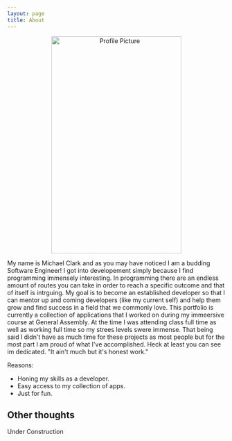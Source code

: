```yaml
---
layout: page
title: About
---
```

<p align="center">
  <img src="https://user-images.githubusercontent.com/77692169/117131563-96ecab80-ad6f-11eb-845c-92ea18c1e333.jpg" alt="Profile Picture" width="300" height="500" />
</p>
My name is Michael Clark and as you may have noticed I am a budding Software Engineer!  
I got into developement simply because I find programming immensely interesting.  In programming there are an endless amount of routes you can take in order to reach a specific outcome and that of itself is intrguing.
My goal is to become an established developer so that I can mentor up and coming developers (like my current self) and help them grow and find success in a field that we commonly love.
    This portfolio is currently a collection of applications that I worked on during my immeersive course at General Assembly. At the time I was attending class full time as well as working full time so my strees levels swere immense.  
That being said I didn't have as much time for these projects as most people but for the most part I am proud of what I've accomplished.  Heck at least you can see im dedicated.
"It ain't much but it's honest work."

Reasons:
- Honing my skills as a developer.
- Easy access to my collection of apps.
- Just for fun.

## Other thoughts

Under Construction
